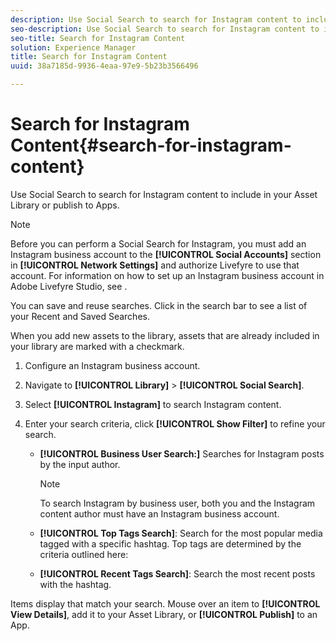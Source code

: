 ```yaml
---
description: Use Social Search to search for Instagram content to include in your Asset Library or publish to Apps.
seo-description: Use Social Search to search for Instagram content to include in your Asset Library or publish to Apps.
seo-title: Search for Instagram Content
solution: Experience Manager
title: Search for Instagram Content
uuid: 38a7185d-9936-4eaa-97e9-5b23b3566496

---
```


# Search for Instagram Content{#search-for-instagram-content}

Use Social Search to search for Instagram content to include in your Asset Library or publish to Apps.

>[!NOTE]
>
>Before you can perform a Social Search for Instagram, you must add an Instagram business account to the **[!UICONTROL Social Accounts]** section in **[!UICONTROL Network Settings]** and authorize Livefyre to use that account. For information on how to set up an Instagram business account in Adobe Livefyre Studio, see [](../c-users-creating-accounts-with-studio-access/t-configure-social-accout-instagram/c-about-instagram-accounts.md#c_about_instagram_accounts).

You can save and reuse searches. Click in the search bar to see a list of your Recent and Saved Searches.

When you add new assets to the library, assets that are already included in your library are marked with a checkmark.

1. Configure an Instagram business account.
1. Navigate to **[!UICONTROL Library]** > **[!UICONTROL Social Search]**.
1. Select **[!UICONTROL Instagram]** to search Instagram content.
1. Enter your search criteria, click **[!UICONTROL Show Filter]** to refine your search.

    * **[!UICONTROL Business User Search:]** Searches for Instagram posts by the input author.    
    
      >[!NOTE]
      >
      >To search Instagram by business user, both you and the Instagram content author must have an Instagram business account.

    * **[!UICONTROL Top Tags Search]**: Search for the most popular media tagged with a specific hashtag. Top tags are determined by the criteria outlined here: [](https://developers.facebook.com/docs/instagram-api/reference/hashtag/top-media) 
    
    * **[!UICONTROL Recent Tags Search]**: Search the most recent posts with the hashtag.

Items display that match your search. Mouse over an item to **[!UICONTROL View Details]**, add it to your Asset Library, or **[!UICONTROL Publish]** to an App.
